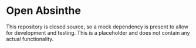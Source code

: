 # Open Absinthe

This repository is closed source, so a mock dependency is present to allow for development and testing.
This is a placeholder and does not contain any actual functionality.